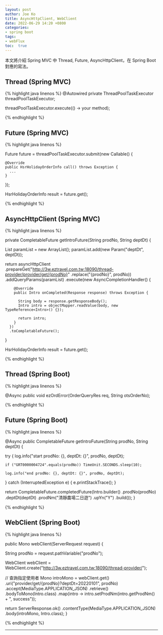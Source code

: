 ```yaml
---
layout: post
author: Joe Ko
title: AsyncHttpClient, WebClient
date: 2022-06-29 14:20 +0800
categories:
- spring boot
tags:
- webFlux
toc:  true
---
```


本文將介紹 Spring MVC 中 Thread, Future, AsyncHttpClient，在 Spring Boot 對應的寫法。

## Thread (Spring MVC)

{% highlight java linenos %}
  @Autowired
  private ThreadPoolTaskExecutor threadPoolTaskExecutor;
  
  threadPoolTaskExecutor.execute(() -> your method);
  
{% endhighlight %}

## Future (Spring MVC)

{% highlight java linenos %}

Future<HsrHolidayOrderInfo> future = threadPoolTaskExecutor.submit(new Callable<HsrHolidayOrderInfo>() {

    @Override
    public HsrHolidayOrderInfo call() throws Exception {
      ...
    }
});

HsrHolidayOrderInfo result = future.get();   
          
{% endhighlight %}


## AsyncHttpClient (Spring MVC)

{% highlight java linenos %}

private CompletableFuture<Intro> getIntroFuture(String prodNo, String deptDt) {

  List<Param> paramList = new ArrayList<Param>();
  paramList.add(new Param("deptDt", deptDt));

  return asyncHttpClient
      .prepareGet("http://3w.eztravel.com.tw:18090/thread-provider/provider/get/{prodNo}"
          .replace("{prodNo}", prodNo))
      .addQueryParams(paramList)
      .execute(new AsyncCompletionHandler<Intro>() {

        @Override
        public Intro onCompleted(Response response) throws Exception {

          String body = response.getResponseBody();
          Intro intro = objectMapper.readValue(body, new TypeReference<Intro>() {});

          return intro;
        }
      })
      .toCompletableFuture();
}
  
HsrHolidayOrderInfo result = future.get();   
          
{% endhighlight %}



## Thread (Spring Boot)

{% highlight java linenos %}

@Async
public void ezOrdError(OrderQueryRes req, String otsOrderNo);   
              
{% endhighlight %}

## Future (Spring Boot)

{% highlight java linenos %}

@Async
public CompletableFuture<Intro> getIntroFuture(String prodNo, String deptDt) {

  try {
    log.info("start prodNo: {}, deptDt: {}", prodNo, deptDt);

    if ("GRT0000004724".equals(prodNo)) TimeUnit.SECONDS.sleep(10);

    log.info("end prodNo: {}, deptDt: {}", prodNo, deptDt);

  } catch (InterruptedException e) {
    e.printStackTrace();
  }

  return CompletableFuture.completedFuture(Intro.builder()
      .prodNo(prodNo)
      .deptDt(deptDt)
      .prodNm("清靜農場二日遊")
      .upYn("Y")
      .build());
}        
          
{% endhighlight %}


## WebClient (Spring Boot)

{% highlight java linenos %}

public Mono<ServerResponse> webClient(ServerRequest request) {

  String prodNo = request.pathVariable("prodNo");

  WebClient webClient = WebClient.create("http://3w.eztravel.com.tw:18090/thread-provider/");

  // 查詢指定使用者
  Mono<Intro> introMono = webClient.get()
      .uri("provider/get/{prodNo}?deptDt=20220101", prodNo)
      .accept(MediaType.APPLICATION_JSON)
      .retrieve()
      .bodyToMono(Intro.class)
      .map(intro -> intro.setProdNm(intro.getProdNm() + ", success"));

  return ServerResponse.ok()
      .contentType(MediaType.APPLICATION_JSON)
      .body(introMono, Intro.class);
}
            
{% endhighlight %}









-----
